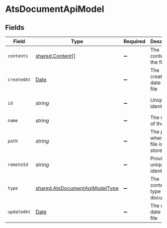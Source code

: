 # AtsDocumentApiModel


## Fields

| Field                                                                                         | Type                                                                                          | Required                                                                                      | Description                                                                                   | Example                                                                                       |
| --------------------------------------------------------------------------------------------- | --------------------------------------------------------------------------------------------- | --------------------------------------------------------------------------------------------- | --------------------------------------------------------------------------------------------- | --------------------------------------------------------------------------------------------- |
| `contents`                                                                                    | [shared.Content](../../../sdk/models/shared/content.md)[]                                     | :heavy_minus_sign:                                                                            | The content of the file                                                                       |                                                                                               |
| `createdAt`                                                                                   | [Date](https://developer.mozilla.org/en-US/docs/Web/JavaScript/Reference/Global_Objects/Date) | :heavy_minus_sign:                                                                            | The creation date of the file                                                                 | 2021-01-01T01:01:01.000Z                                                                      |
| `id`                                                                                          | *string*                                                                                      | :heavy_minus_sign:                                                                            | Unique identifier                                                                             | 8187e5da-dc77-475e-9949-af0f1fa4e4e3                                                          |
| `name`                                                                                        | *string*                                                                                      | :heavy_minus_sign:                                                                            | The name of the file                                                                          | My Document                                                                                   |
| `path`                                                                                        | *string*                                                                                      | :heavy_minus_sign:                                                                            | The path where the file is stored                                                             | /path/to/file                                                                                 |
| `remoteId`                                                                                    | *string*                                                                                      | :heavy_minus_sign:                                                                            | Provider's unique identifier                                                                  | 8187e5da-dc77-475e-9949-af0f1fa4e4e3                                                          |
| `type`                                                                                        | [shared.AtsDocumentApiModelType](../../../sdk/models/shared/atsdocumentapimodeltype.md)       | :heavy_minus_sign:                                                                            | The content type of the document                                                              |                                                                                               |
| `updatedAt`                                                                                   | [Date](https://developer.mozilla.org/en-US/docs/Web/JavaScript/Reference/Global_Objects/Date) | :heavy_minus_sign:                                                                            | The update date of the file                                                                   | 2021-01-02T01:01:01.000Z                                                                      |